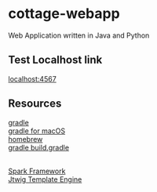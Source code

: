 # cottage-webapp
Web Application written in Java and Python

## Test Localhost link
[localhost:4567](http://localhost:4567)  


## Resources

[gradle](https://gradle.org/getting-started-gradle/#toggle-id-1)  
[gradle for macOS](https://blog.jayway.com/2013/05/12/getting-started-with-gradle/)  
[homebrew](http://brew.sh)  
[gradle build.gradle](https://www.learnhowtoprogram.com/java/spark/setting-up-a-project-with-gradle)  
<br>

[Spark Framework](http://sparkjava.com/documentation.html)  
[Jtwig Template Engine](http://jtwig.org/documentation/quick-start/application)  
<br>

